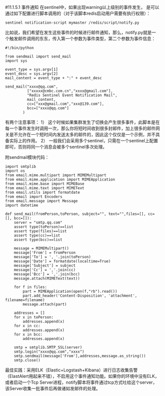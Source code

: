 #11.1.5.1	 事件通知
在sentinel中，如果出现warning以上级别的事件发生， 是可以通过如下配置进行脚本调用的（对于该脚本redis启动用户需要有执行权限）：
	
	sentinel notification-script mymaster /redis/script/notify.py
比如说，我们希望在发生这些事件的时候进行邮件通知，那么，notify.py就是一个触发邮件调用的东东，传入第一个参数为事件类型，第二个参数为事件信息：

	#!/bin/python
	
	from sendmail import send_mail
	import sys
	
	event_type = sys.argv[1]
	event_desc = sys.argv[2]
	mail_content = event_type + ":" + event_desc
	
	send_mail("xxxx@qq.com",
	          ["xxxxx@cmbc.com.cn","xxxx@gmail.com"],
	          "Redis Sentinel Event Notification Mail",
	          mail_content,
	          cc=["xxx@gmail.com","xxx@139.com"],
	          bcc=["xxxx@qq.com"]
	        )

有两个注意事项：
1）	这个时候如果集群发生了切换会产生很多事件，此脚本是在每一个事件发生时调用一次，那么你将短时间收到很多封邮件，加上很多的邮件网关是不允许在一个短时间内发送太多的邮件的，因此这个仅仅是一个示例，并不具备实际上的作用。
2）	一般我们会采用多个sentinel，只需在一个sentinel上配置即可，否则将同一个消息会被多个sentinel多次处理。

附sendmail模块代码：
	
	import smtplib
	import os
	from email.mime.multipart import MIMEMultipart
	from email.mime.application import MIMEApplication
	from email.mime.base import MIMEBase
	from email.mime.text import MIMEText
	from email.utils import formatdate
	from email import Encoders
	from email.message import Message
	import datetime
	
	def send_mail(fromPerson,toPerson, subject="", text="",files=[], cc=[], bcc=[]):
	    server = "smtp.qq.com"
	    assert type(toPerson)==list
	    assert type(files)==list
	    assert type(cc)==list
	    assert type(bcc)==list
	
	    message = MIMEMultipart()
	    message['From'] = fromPerson
	    message['To'] = ', '.join(toPerson)
	    message['Date'] = formatdate(localtime=True)
	    message['Subject'] = subject
	    message['Cc'] = ','.join(cc)
	    message['Bcc'] = ','.join(bcc)
	    message.attach(MIMEText(text))
	
	    for f in files:
	        part = MIMEApplication(open(f,"rb").read())
	        part.add_header('Content-Disposition', 'attachment', filename=filename)
	        message.attach(part)
	
	    addresses = []
	    for x in toPerson:
	        addresses.append(x)
	    for x in cc:
	        addresses.append(x)
	    for x in bcc:
	        addresses.append(x)
	
	    smtp = smtplib.SMTP_SSL(server)
	    smtp.login("xxxx@qq.com","xxxx")
	    smtp.sendmail(message['From'],addresses,message.as_string())
	    smtp.close()

最佳实践：采用ELK（Elastic+Logstash+Kibana）进行日志收集告警（ElastAlert用起来不错），不启用这个事件通知功能。如果你的环境中没有ELK，或者启动一个Tcp Server进程，notify脚本将事件通过tcp方式吐给这个server，该Server收集一批事件后再做诸如发邮件的处理。
